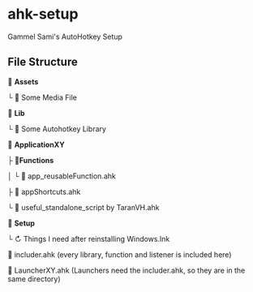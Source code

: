 
# ahk-setup
Gammel Sami's AutoHotkey Setup
## File Structure
📂 **Assets**

└ 🎵 Some Media File

📂 **Lib**

└ 📜 Some Autohotkey Library

📂 **ApplicationXY**

**├** **📂Functions**

│ └ 📄 app_reusableFunction.ahk

**├** 📄 appShortcuts.ahk

└ 📜 useful_standalone_script by TaranVH.ahk

📂 **Setup**

└ ↻ Things I need after reinstalling Windows.lnk

📄 includer.ahk (every library, function and listener is included here)

📄 LauncherXY.ahk (Launchers need the includer.ahk, so they are in the same directory)

